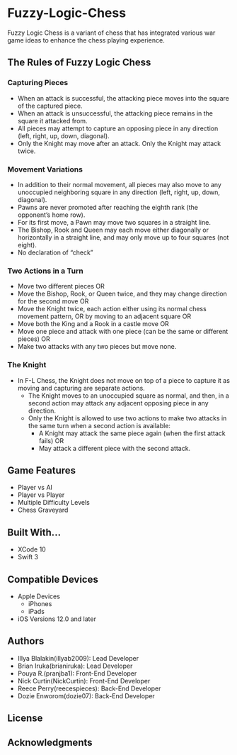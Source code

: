 # Fuzzy-Logic-Chess
Fuzzy Logic Chess is a variant of chess that has integrated various war game ideas to enhance the chess playing experience. 

## The Rules of Fuzzy Logic Chess
### Capturing Pieces
* When an attack is successful, the attacking piece moves into the square of the captured piece.
* When an attack is unsuccessful, the attacking piece remains in the square it attacked from.
* All pieces may attempt to capture an opposing piece in any direction (left, right, up, down, diagonal).
* Only the Knight may move after an attack. Only the Knight may attack twice.
### Movement Variations
* In addition to their normal movement, all pieces may also move to any unoccupied neighboring square in any direction (left, right, up, down, diagonal).
* Pawns are never promoted after reaching the eighth rank (the opponent’s home row).
* For its first move, a Pawn may move two squares in a straight line.
* The Bishop, Rook and Queen may each move either diagonally or horizontally in a straight line, and may only move up to four squares (not eight).
* No declaration of “check”
### Two Actions in a Turn
* Move two different pieces OR
* Move the Bishop, Rook, or Queen twice, and they may change direction for the second move OR
* Move the Knight twice, each action either using its normal chess movement pattern, OR by moving to an adjacent square OR
* Move both the King and a Rook in a castle move OR
* Move one piece and attack with one piece (can be the same or different pieces) OR
* Make two attacks with any two pieces but move none.
### The Knight
* In F-L Chess, the Knight does not move on top of a piece to capture it as moving and capturing are separate actions. 
  * The Knight moves to an unoccupied square as normal, and then, in a second action may attack any adjacent opposing piece in any direction. 
  * Only the Knight is allowed to use two actions to make two attacks in the same turn when a second action is available: 
    * A Knight may attack the same piece again (when the first attack fails) OR
    * May attack a different piece with the second attack. 

## Game Features
* Player vs AI
* Player vs Player
* Multiple Difficulty Levels
* Chess Graveyard

## Built With...
* XCode 10
* Swift 3

## Compatible Devices
* Apple Devices
    * iPhones 
    * iPads
* iOS Versions 12.0 and later

## Authors
* Illya Blalakin(illyab2009): Lead Developer
* Brian Iruka(brianiruka): Lead Developer
* Pouya R.(pranjba1): Front-End Developer
* Nick Curtin(NickCurtin): Front-End Developer
* Reece Perry(reecespieces): Back-End Developer
* Dozie Enworom(dozie07): Back-End Developer

## License

## Acknowledgments

